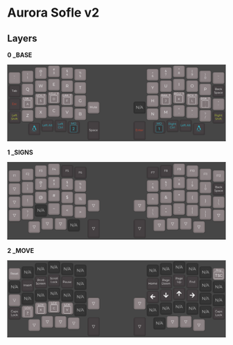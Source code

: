 # Aurora Sofle v2

## Layers

**0 _BASE**
<p align="center">
  <img src="https://raw.githubusercontent.com/Ureakim/qmk_keymaps/master/sofle_v2/assets/_base.png">
</p>

**1 _SIGNS**
<p align="center">
  <img src="https://raw.githubusercontent.com/Ureakim/qmk_keymaps/master/sofle_v2/assets/_signs.png">
</p>

**2 _MOVE**
<p align="center">
  <img src="https://raw.githubusercontent.com/Ureakim/qmk_keymaps/master/sofle_v2/assets/_move.png">
</p>
